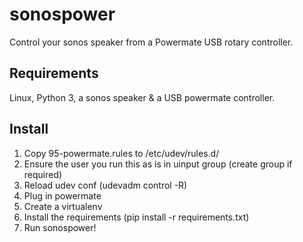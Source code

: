 # sonospower


Control your sonos speaker from a Powermate USB rotary controller.

## Requirements

Linux, Python 3, a sonos speaker & a USB powermate controller.

## Install

1. Copy 95-powermate.rules to  /etc/udev/rules.d/
2. Ensure the user you run this as is in uinput group (create group if required)
3. Reload udev conf (udevadm control -R)
4. Plug in powermate
5. Create a virtualenv
6. Install the requirements (pip install -r requirements.txt)
7. Run sonospower!
